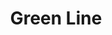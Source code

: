 ---
title: Green Line
title_zh: 綠綫
mm_sign: [G]
branch_line: false
stations:
  - station_code: [G1]
    name: Mirai
    name_zh: 美拉
    transfer:
      - mm_sign: [Ac,C,D]
  - station_code: [G2]
    name: Uptown Cross
    name_zh: 上環十字
    transfer:
      - mm_sign: [W]
  - station_code: [G3]
    name: Winterland
    name_zh: 冬地
    transfer:
      - mm_sign: [C,W]
  - station_code: [G4]
    name: City Farm
    name_zh: 城市農場
    transfer:
      - mm_sign: [B,P]
  - station_code: [G5]
    name: Mount Austin
    name_zh: 柯士甸山
    transfer:
      - mm_sign: [C]
  - station_code: [G6]
    name: Downtown Core
    name_zh: 市中心
    transfer:
      - mm_sign: [R,W]
  - station_code: [G7]
    name: Miraiya Cave
    name_zh: 美拉雅洞
    transfer:
      - mm_sign: [R,P]
  - station_code: [G8]
    name: Bottomvalley
    name_zh: 山底谷
    transfer:
      - mm_sign: [V]
  - station_code: [G9]
    name: UCHQ South
    name_zh: 聯總南
    transfer:
      - mm_sign: [B,A]
  - station_code: [G10]
    name: UCHQ West
    name_zh: 聯總西
custom_style: table{margin:0 auto}.station-code-bg{background-image:url(/img/bg/greenline.png);background-repeat:no-repeat;background-size:7px 101%;background-position:56px}
weight: 2
---